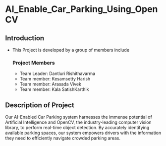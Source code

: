 # AI_Enable_Car_Parking_Using_OpenCV
## Introduction

- This Project is developed by a group of members include

  ### Project Members

  - Team Leader: Dantluri Rishithavarma 
  - Team member: Kesamsetty Harish
  - Team member: Arasada Vivek
  - Team member: Kala SatishKarthik

## Description of Project

Our AI-Enabled Car Parking system harnesses the immense potential 
of Artificial Intelligence and OpenCV, the industry-leading computer 
vision library, to perform real-time object detection. By accurately 
identifying available parking spaces, our system empowers drivers 
with the information they need to efficiently navigate crowded parking 
areas.
